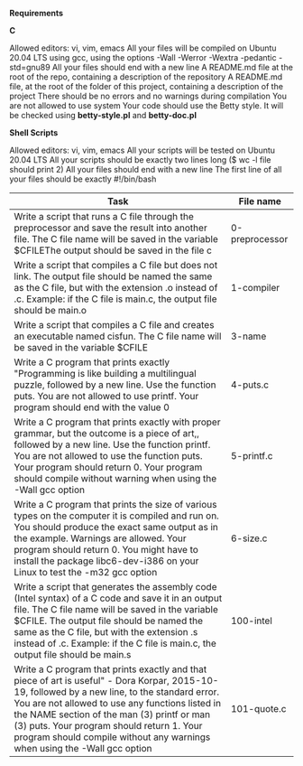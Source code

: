 **Requirements**

**C**

Allowed editors: vi, vim, emacs
All your files will be compiled on Ubuntu 20.04 LTS using gcc, using the options -Wall -Werror -Wextra -pedantic -std=gnu89
All your files should end with a new line
A README.md file at the root of the repo, containing a description of the repository
A README.md file, at the root of the folder of this project, containing a description of the project
There should be no errors and no warnings during compilation
You are not allowed to use system
Your code should use the Betty style. It will be checked using **betty-style.pl** and **betty-doc.pl**

**Shell Scripts**

Allowed editors: vi, vim, emacs
All your scripts will be tested on Ubuntu 20.04 LTS
All your scripts should be exactly two lines long ($ wc -l file should print 2)
All your files should end with a new line
The first line of all your files should be exactly #!/bin/bash


Task                                                                        | File name
----------------------------------------------------------------------------|---------------
Write a script that runs a C file through the preprocessor and save the result into another file. The C file name will be saved in the variable $CFILEThe output should be saved in the file c                                                      | 0-preprocessor
Write a script that compiles a C file but does not link. The output file should be named the same as the C file, but with the extension .o instead of .c. Example: if the C file is main.c, the output file should be main.o | 1-compiler
Write a script that compiles a C file and creates an executable named cisfun. The C file name will be saved in the variable $CFILE | 3-name
Write a C program that prints exactly "Programming is like building a multilingual puzzle, followed by a new line. Use the function puts. You are not allowed to use printf. Your program should end with the value 0 | 4-puts.c
Write a C program that prints exactly with proper grammar, but the outcome is a piece of art,, followed by a new line. Use the function printf. You are not allowed to use the function puts. Your program should return 0. Your program should compile without warning when using the -Wall gcc option |5-printf.c
Write a C program that prints the size of various types on the computer it is compiled and run on. You should produce the exact same output as in the example. Warnings are allowed. Your program should return 0. You might have to install the package libc6-dev-i386 on your Linux to test the -m32 gcc option | 6-size.c
Write a script that generates the assembly code (Intel syntax) of a C code and save it in an output file. The C file name will be saved in the variable $CFILE. The output file should be named the same as the C file, but with the extension .s instead of .c. Example: if the C file is main.c, the output file should be main.s | 100-intel
Write a C program that prints exactly and that piece of art is useful" - Dora Korpar, 2015-10-19, followed by a new line, to the standard error. You are not allowed to use any functions listed in the NAME section of the man (3) printf or man (3) puts. Your program should return 1. Your program should compile without any warnings when using the -Wall gcc option | 101-quote.c
